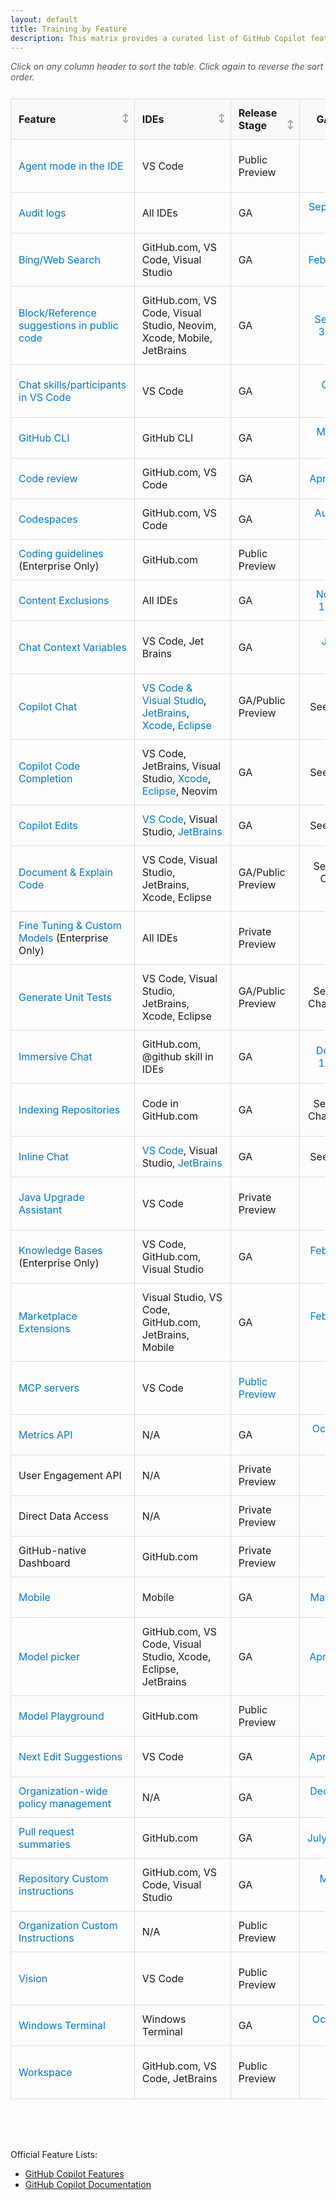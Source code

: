 ```yaml
---
layout: default
title: Training by Feature
description: This matrix provides a curated list of GitHub Copilot features, their recommended documentation, training resources, and GA dates. Enterprise-only features are marked with (Enterprise Only).
---
```


<style>
  /* Table container to allow wider table than parent container */
  .table-container {
    width: 100%;
    max-width: 100%;
    overflow-x: auto;
    margin-bottom: 1rem;
  }
  
  .sortable {
    border-collapse: collapse;
    width: 100%;
    min-width: 1100px; /* Ensures table has a minimum width */
    table-layout: fixed; /* Ensures consistent column widths */
  }
  .sortable th, .sortable td {
    padding: 12px; /* Increased padding for better spacing */
    text-align: left;
    border: 1px solid #ddd; /* Added border for better separation */
    overflow-wrap: break-word;
    word-wrap: break-word;
    hyphens: auto;
  }
  .sortable th {
    cursor: pointer;
    background-color: #f9f9f9; /* Lighter background for headers */
    position: sticky; /* Keeps headers visible when scrolling */
    top: 0;
    z-index: 1;
    text-align: left; /* Ensures proper alignment */
    padding-right: 25px; /* Add space for sort icon */
    position: relative; /* For positioning the icon */
  }
  .sortable th:hover {
    background-color: #e2e2e2;
    color: #0078d4; /* Highlight color for better visibility */
  }
  
  /* Add clear sort icons that indicate sortability */
  .sortable th::after {
    content: "↕";
    position: absolute;
    right: 8px;
    color: #999;
    font-size: 0.85em;
  }
  
  /* Change icon based on sort state */
  .sortable th.asc::after {
    content: "↑";
    color: #0078d4;
  }
  .sortable th.desc::after {
    content: "↓";
    color: #0078d4;
  }
  
  /* Additional visual cue on hover */
  .sortable th:hover::after {
    color: #0078d4;
  }
  
  .sortable td {
    white-space: normal;
  }
  
  /* Adjusted column widths */
  .sortable th:nth-child(1), .sortable td:nth-child(1) { width: 18%; }  /* Feature */
  .sortable th:nth-child(2), .sortable td:nth-child(2) { width: 14%; }  /* IDEs */
  .sortable th:nth-child(3), .sortable td:nth-child(3) { width: 10%; }  /* Release Stage */
  .sortable th:nth-child(4), .sortable td:nth-child(4) { width: 12%; }  /* GA Date */
  .sortable th:nth-child(5), .sortable td:nth-child(5) { width: 22%; }  /* Video */
  .sortable th:nth-child(6), .sortable td:nth-child(6) { width: 24%; }  /* Policy Toggle */
  
  /* Special handling for GA Date column */
  .sortable td:nth-child(4), .sortable th:nth-child(4) {
    text-align: center; /* Center-align dates for better readability */
  }
  
  .sortable tr:hover {
    background-color: #f1f1f1; /* Subtle hover effect for rows */
  }
  
  /* For better link display */
  .sortable td a {
    word-break: break-word;
    color: #0078d4; /* Consistent link color */
    text-decoration: none;
  }
  .sortable td a:hover {
    text-decoration: underline;
  }

  /* Add a note above the table about sorting */
  .sort-note {
    margin-bottom: 10px;
    font-style: italic;
    color: #555;
  }
  
  /* Make page container wider if theme supports it */
  .main-content {
    max-width: 96% !important;
  }
  
  /* Media query for responsive behavior */
  @media screen and (max-width: 1200px) {
    .table-container {
      overflow-x: scroll;
    }
  }
</style>

<p class="sort-note">Click on any column header to sort the table. Click again to reverse the sort order.</p>

<div class="table-container">
<table id="featureTable" class="sortable">
  <thead>
    <tr>
      <th>Feature</th>
      <th>IDEs</th>
      <th>Release Stage</th>
      <th>GA Date</th>
      <th>Video</th>
      <th><a href="https://docs.github.com/en/enterprise-cloud@latest/copilot/managing-copilot/managing-copilot-for-your-enterprise/managing-policies-and-features-for-copilot-in-your-enterprise">Policy Toggle</a></th>
    </tr>
  </thead>
  <tbody>
    <tr>
      <td><a href="https://code.visualstudio.com/docs/copilot/copilot-edits#_use-agent-mode-preview">Agent mode in the IDE</a></td>
      <td>VS Code</td>
      <td>Public Preview</td>
      <td>TBD</td>
      <td><a href="https://www.youtube.com/watch?v=sYepbevm8TY&list=PLCiDM8_DsPQ1WJ5Ss3e0Lsw8EaijUL_6D&index=2&pp=iAQB0gcJCTgDd0p55Nqk">Use GitHub Copilot agent mode to create an application from scratch</a></td>
      <td>Editor preview features</td>
    </tr>
    <tr>
      <td><a href="https://docs.github.com/en/enterprise-cloud@latest/copilot/managing-copilot/managing-github-copilot-in-your-organization/reviewing-activity-related-to-github-copilot-in-your-organization/reviewing-audit-logs-for-copilot-business">Audit logs</a></td>
      <td>All IDEs</td>
      <td>GA</td>
      <td><a href="https://github.blog/changelog/2023-09-07-github-copilot-september-7th-update/#%f0%9f%aa%b5-review-copilot-updates-with-audit-log-integration">September 7, 2023</a></td>
      <td></td>
      <td>N/A</td>
    </tr>
    <tr>
      <td><a href="https://docs.github.com/en/enterprise-cloud@latest/copilot/using-github-copilot/copilot-chat/asking-github-copilot-questions-in-github#powered-by-skills">Bing/Web Search</a></td>
      <td>GitHub.com, VS Code, Visual Studio</td>
      <td>GA</td>
      <td><a href="https://github.blog/changelog/2025-02-14-personal-custom-instructions-bing-web-search-and-more-in-copilot-on-github-com/#search-the-web-%f0%9f%94%8d-in-copilot-chat-using-bing">Feb 14, 2025</a></td>
      <td></td>
      <td>Copilot can search the web</td>
    </tr>
    <tr>
      <td><a href="https://docs.github.com/en/copilot/using-github-copilot/finding-public-code-that-matches-github-copilot-suggestions">Block/Reference suggestions in public code</a></td>
      <td>GitHub.com, VS Code, Visual Studio, Neovim, Xcode, Mobile, JetBrains</td>
      <td>GA</td>
      <td><a href="https://github.blog/news-insights/product-news/code-referencing-now-generally-available-in-github-copilot-and-with-microsoft-azure-ai/">September 30, 2024</a></td>
      <td><a href="https://www.youtube.com/watch?v=8SOh3A9LEeE">TechRill - GitHub Copilot Code Referencing</a></td>
      <td>Suggestions matching public code (duplication detection filter)</td>
    </tr>
    <tr>
      <td><a href="https://code.visualstudio.com/api/extension-guides/chat">Chat skills/participants in VS Code</a></td>
      <td>VS Code</td>
      <td>GA</td>
      <td><a href="https://code.visualstudio.com/updates/v1_95">October 2024</a></td>
      <td><a href="https://www.youtube.com/watch?v=OdW2r3raAHI">Building your own GitHub Copilot chat participant in VS Code</a></td>
      <td>N/A</td>
    </tr>
    <tr>
      <td><a href="https://docs.github.com/en/copilot/using-github-copilot/using-github-copilot-in-the-command-line">GitHub CLI</a></td>
      <td>GitHub CLI</td>
      <td>GA</td>
      <td><a href="https://github.blog/changelog/2024-03-21-github-copilot-general-availability-in-the-cli/">March 21, 2024</a></td>
      <td><a href="https://www.youtube.com/watch?v=fHwtrOcLAnI">GitHub Copilot in the CLI</a></td>
      <td>Copilot in the CLI</td>
    </tr>
    <tr>
      <td><a href="https://docs.github.com/en/copilot/using-github-copilot/code-review/using-copilot-code-review">Code review</a></td>
      <td>GitHub.com, VS Code</td>
      <td>GA</td>
      <td><a href="https://github.blog/changelog/2025-04-04-copilot-code-review-now-generally-available/">April 4, 2025</a></td>
      <td><a href="https://youtu.be/cyPaAkRfEBQ">GitHub Copilot code review</a></td>
      <td>Copilot in GitHub.com</td>
    </tr>
    <tr>
      <td><a href="https://docs.github.com/en/codespaces/reference/using-github-copilot-in-github-codespaces">Codespaces</a></td>
      <td>GitHub.com, VS Code</td>
      <td>GA</td>
      <td><a href="https://github.blog/changelog/2021-08-11-codespaces-is-generally-available-for-team-and-enterprise/">August 11, 2021</a></td>
      <td><a href="https://www.youtube.com/watch?v=Lseaqxg8NaY">Build faster with GitHub Copilot & Codespaces</a></td>
      <td>N/A</td>
    </tr>
    <tr>
      <td><a href="https://docs.github.com/en/copilot/using-github-copilot/code-review/configuring-coding-guidelines">Coding guidelines</a> (Enterprise Only)</td>
      <td>GitHub.com</td>
      <td>Public Preview</td>
      <td>TBD</td>
      <td><a href="https://www.youtube.com/live/m217SuEWFUc?feature=shared&t=1810">Deep Dive into Copilot Code Review</a></td>
      <td>Copilot in GitHub.com</td>
    </tr>
    <tr>
      <td><a href="https://docs.github.com/en/enterprise-cloud@latest/copilot/managing-copilot/configuring-and-auditing-content-exclusion/excluding-content-from-github-copilot">Content Exclusions</a></td>
      <td>All IDEs</td>
      <td>GA</td>
      <td><a href="https://github.blog/changelog/2024-11-12-content-exclusion-ga/">November 12, 2024</a></td>
      <td><a href="https://www.youtube.com/watch?v=J2qaVAaQzY8">GitHub Copilot Features - Content exclusions</a></td>
      <td>N/A</td>
    </tr>
    <tr>
      <td><a href="https://docs.github.com/en/enterprise-cloud@latest/copilot/using-github-copilot/copilot-chat/github-copilot-chat-cheat-sheet?tool=vscode">Chat Context Variables</a></td>
      <td>VS Code, Jet Brains</td>
      <td>GA</td>
      <td><a href="https://github.blog/changelog/2024-02-12-vs-code-copilot-chat-january-2024-version-0-12/#context-variables">January 2024</a></td>
      <td><a href="https://youtu.be/N62d9PgiqoY">More Context == Better GitHub Copilot Responses in Visual Studio</a></td>
      <td>N/A</td>
    </tr>
    <tr>
      <td><a href="https://docs.github.com/en/enterprise-cloud@latest/copilot/using-github-copilot/copilot-chat/asking-github-copilot-questions-in-your-ide">Copilot Chat</a></td>
      <td><a href="https://github.blog/news-insights/product-news/github-copilot-chat-now-generally-available-for-organizations-and-individuals/">VS Code & Visual Studio</a>, <a href="https://github.blog/changelog/2024-03-07-github-copilot-chat-general-availability-in-jetbrains-ide">JetBrains</a>, <a href="https://github.blog/changelog/2025-03-11-github-copilot-for-xcode-chat-is-now-generally-available/">Xcode</a>, <a href="https://github.blog/changelog/2025-03-11-github-copilot-chat-for-eclipse-now-in-public-preview">Eclipse</a></td>    <td>GA/Public Preview</td>
      <td>See IDE links</td>
      <td><a href="https://www.youtube.com/watch?v=P3Q5wa0mI_0&list=PLCiDM8_DsPQ1WJ5Ss3e0Lsw8EaijUL_6D&index=58&pp=iAQB">Copilot Chat - Power User</a></td>
      <td>N/A</td>
    </tr>
    <tr>
      <td><a href="https://docs.github.com/en/enterprise-cloud@latest/copilot/using-github-copilot/getting-code-suggestions-in-your-ide-with-github-copilot">Copilot Code Completion</a></td>
      <td>VS Code, JetBrains, Visual Studio, <a href="https://github.blog/changelog/2025-02-14-code-completion-in-github-copilot-for-xcode-is-now-generally-available">Xcode</a>, <a href="https://github.blog/changelog/2025-03-11-code-completion-in-github-copilot-for-eclipse-is-now-generally-available">Eclipse</a>, Neovim</td>
      <td>GA</td>
      <td>See IDE links</td>
      <td><a href="https://www.youtube.com/watch?v=EsRPYoXY9IA&list=PLCiDM8_DsPQ1WJ5Ss3e0Lsw8EaijUL_6D&index=57&pp=iAQB">Rewriting your Java code with Copilot-based suggestions in VS Code</a></td>
      <td>N/A</td>
    </tr>
    <tr>
      <td><a href="https://docs.github.com/en/enterprise-cloud@latest/copilot/using-github-copilot/copilot-chat/asking-github-copilot-questions-in-your-ide#copilot-edits">Copilot Edits</a></td>
      <td><a href="https://code.visualstudio.com/updates/v1_97#_copilot-edits-general-availability">VS Code</a>, Visual Studio, <a href="https://github.blog/changelog/2025-03-20-enhance-your-productivity-with-copilot-edits-in-jetbrains-ides">JetBrains</a></td>
      <td>GA</td>
      <td>See IDE links</td>
      <td><a href="https://youtu.be/NvWl-bZTDKw">The all NEW GitHub Copilot Experience</a></td>
      <td>N/A</td>
    </tr>
    <tr>
      <td><a href="https://docs.github.com/en/enterprise-cloud@latest/copilot/copilot-chat-cookbook/documenting-code">Document & Explain Code</a></td>
      <td>VS Code, Visual Studio, JetBrains, Xcode, Eclipse</td>
      <td>GA/Public Preview</td>
      <td>See Copilot Chat IDE Links</td>
      <td><a href="https://youtu.be/fm4JCyXbWPo?feature=shared">Using GitHub Copilot to write documentation for you!</a></td>
      <td>N/A</td>
    </tr>
    <tr>
      <td><a href="https://docs.github.com/en/enterprise-cloud@latest/copilot/customizing-copilot/creating-a-custom-model-for-github-copilot">Fine Tuning & Custom Models</a> (Enterprise Only)</td>
      <td>All IDEs</td>
      <td>Private Preview</td>
      <td>TBD</td>
      <td></td>
      <td>N/A</td>
    </tr>
    <tr>
      <td><a href="https://docs.github.com/en/enterprise-cloud@latest/copilot/copilot-chat-cookbook/testing-code/generate-unit-tests">Generate Unit Tests</a></td>
      <td>VS Code, Visual Studio, JetBrains, Xcode, Eclipse</td>
      <td>GA/Public Preview</td>
      <td>See Copilot Chat IDE links</td>
      <td><a href="https://github.blog/ai-and-ml/github-copilot/how-to-generate-unit-tests-with-github-copilot-tips-and-examples/">How to generate unit tests with GitHub Copilot: Tips and examples</a></td>
      <td>N/A</td>
    </tr>
    <tr>
      <td><a href="https://docs.github.com/en/enterprise-cloud@latest/copilot/using-github-copilot/copilot-chat/asking-github-copilot-questions-in-github">Immersive Chat</a></td>
      <td>GitHub.com, @github skill in IDEs</td>
      <td>GA</td>
      <td><a href="https://github.blog/changelog/2024-12-18-copilot-chat-on-github-is-now-generally-available-for-all-users">December 18, 2024</a></td>
      <td></td>
      <td>Copilot in GitHub.com</td>
    </tr>
    <tr>
      <td><a href="https://docs.github.com/en/copilot/using-github-copilot/copilot-chat/indexing-repositories-for-copilot-chat">Indexing Repositories</a></td>
      <td>Code in GitHub.com</td>
      <td>GA</td>
      <td>See Copilot Chat IDE links</td>
      <td><a href="https://www.youtube.com/watch?v=MqBBEgpYh0Y">Using your repository for RAG: Learnings from GitHub Copilot Chat</a></td>
      <td>N/A</td>
    </tr>
    <tr>
      <td><a href="https://docs.github.com/en/copilot/using-github-copilot/copilot-chat/asking-github-copilot-questions-in-your-ide#additional-ways-to-access-copilot-chat">Inline Chat</a></td>
      <td><a href="https://github.blog/changelog/2024-02-12-vs-code-copilot-chat-january-2024-version-0-12/">VS Code</a>, Visual Studio, <a href="https://github.blog/changelog/2024-09-11-inline-chat-is-now-available-in-github-copilot-in-jetbrains">JetBrains</a></td>
      <td>GA</td>
      <td>See IDE links</td>
      <td></td>
      <td>N/A</td>
    </tr>
    <tr>
      <td><a href="https://devblogs.microsoft.com/java/technical-preview-github-copilot-upgrade-assistant-for-java/">Java Upgrade Assistant</a></td>
      <td>VS Code</td>
      <td>Private Preview</td>
      <td>TBD</td>
      <td><a href="https://www.youtube.com/watch?v=TRPKspCqN78">GitHub Copilot Upgrade Assistant for Java: Try It First!</a></td>
      <td>N/A</td>
    </tr>
    <tr>
      <td><a href="https://docs.github.com/en/enterprise-cloud@latest/copilot/customizing-copilot/managing-copilot-knowledge-bases">Knowledge Bases</a> (Enterprise Only)</td>
      <td>VS Code, GitHub.com, Visual Studio</td>
      <td>GA</td>
      <td><a href="https://github.blog/changelog/2024-02-27-copilot-enterprise-is-now-generally-available/">February 27, 2024</a></td>
      <td><a href="https://youtu.be/vUX5u_4B2AM?feature=shared&t=370">Say hello to GitHub Copilot Enterprise!</a></td>
      <td>N/A</td>
    </tr>
    <tr>
      <td><a href="https://docs.github.com/en/copilot/building-copilot-extensions/about-building-copilot-extensions">Marketplace Extensions</a></td>
      <td>Visual Studio, VS Code, GitHub.com, JetBrains, Mobile</td>
      <td>GA</td>
      <td><a href="https://github.blog/changelog/2025-02-19-announcing-the-general-availability-of-github-copilot-extensions">February 19, 2025</a></td>
      <td><a href="https://youtu.be/ky5TMI9skLE?feature=shared">GitHub Copilot Extensions : Build Your First Extension</a></td>
      <td>Copilot Extensions</td>
    </tr>
    <tr>
      <td><a href="https://learn.microsoft.com/en-us/microsoft-copilot-studio/agent-extend-action-mcp">MCP servers</a></td>
      <td>VS Code</td>
      <td><a href="https://github.blog/changelog/2025-04-04-github-mcp-server-public-preview/">Public Preview</a></td>
      <td>TBD</td>
      <td><a href="https://www.youtube.com/watch?v=WySJOAlVpQ0">Tug on Dev! - GitHub Copilot Agent Mode with MCP</a></td>
      <td>N/A</td>
    </tr>
    <tr>
      <td><a href="https://docs.github.com/en/enterprise-cloud@latest/rest/copilot/copilot-metrics?apiVersion=2022-11-28">Metrics API</a></td>
      <td>N/A</td>
      <td>GA</td>
      <td><a href="https://github.blog/changelog/2024-10-30-github-copilot-metrics-api-ga-release-now-available">October 30, 2024</a></td>
      <td><a href="https://www.youtube.com/watch?v=43yFNFT8-R4">GitHub Copilot Features - Metrics API</a></td>
      <td>Copilot Metrics API access</td>
    </tr>
    <tr>
      <td>User Engagement API</td>
      <td>N/A</td>
      <td>Private Preview</td>
      <td>TBD</td>
      <td></td>
      <td>TBD</td>
    </tr>
    <tr>
      <td>Direct Data Access</td>
      <td>N/A</td>
      <td>Private Preview</td>
      <td>TBD</td>
      <td></td>
      <td>TBD</td>
    </tr>
    <tr>
      <td>GitHub-native Dashboard</td>
      <td>GitHub.com</td>
      <td>Private Preview</td>
      <td>TBD</td>
      <td></td>
      <td>TBD</td>
    </tr>
    <tr>
      <td><a href="https://docs.github.com/en/enterprise-cloud@latest/copilot/using-github-copilot/copilot-chat/asking-github-copilot-questions-in-github-mobile">Mobile</a></td>
      <td>Mobile</td>
      <td>GA</td>
      <td><a href="https://github.blog/news-insights/product-news/github-copilot-chat-in-github-mobile/">May 7, 2024</a></td>
      <td><a href="https://www.youtube.com/watch?v=EQH-V5jQ0aA">Copilot features - videos - GitHub Mobile</a></td>
      <td>Copilot Chat in GitHub Mobile</td>
    </tr>
    <tr>
      <td><a href="https://docs.github.com/en/copilot/using-github-copilot/ai-models/changing-the-ai-model-for-copilot-chat">Model picker</a></td>
      <td>GitHub.com, VS Code, Visual Studio, Xcode, Eclipse, JetBrains</td>
      <td>GA</td>
      <td><a href="https://github.blog/changelog/2025-04-04-multiple-new-models-are-now-generally-available-in-github-copilot/">April 4, 2025</a></td>
      <td><a href="https://www.youtube.com/watch?v=d1nyiOPBO04">Configuring and Using Multiple AI Models with GitHub Copilot</a></td>
      <td><a href="https://docs.github.com/en/enterprise-cloud@latest/copilot/managing-copilot/managing-copilot-for-your-enterprise/managing-policies-and-features-for-copilot-in-your-enterprise#copilot-access-to-alternative-ai-models">Access to alternative models</a></td>
    </tr>
    <tr>
      <td><a href="https://docs.github.com/en/enterprise-cloud@latest/github-models/prototyping-with-ai-models">Model Playground</a></td>
      <td>GitHub.com</td>
      <td>Public Preview</td>
      <td>TBD</td>
      <td><a href="https://www.youtube.com/watch?v=OCNvxcMfunA">GitHub Models: Your AI exploration playground</a></td>
      <td>N/A</td>
    </tr>
    <tr>
      <td><a href="https://docs.github.com/en/copilot/using-github-copilot/getting-code-suggestions-in-your-ide-with-github-copilot#about-next-edit-suggestions">Next Edit Suggestions</a></td>
      <td>VS Code</td>
      <td>GA</td>
      <td><a href="https://github.blog/changelog/2025-04-03-github-copilot-in-vs-code-march-release-v1-99/">April 4, 2024</a></td>
      <td><a href="https://www.youtube.com/watch?v=zPUvU6XYhpw&list=PLCiDM8_DsPQ1WJ5Ss3e0Lsw8EaijUL_6D&index=6&pp=iAQB">Next Edit Suggestions for GitHub Copilot in action</a></td>
      <td>Editor preview features</td>
    </tr>
    <tr>
      <td><a href="https://docs.github.com/en/copilot/about-github-copilot/github-copilot-features#policy-management">Organization-wide policy management</a></td>
      <td>N/A</td>
      <td>GA</td>
      <td><a href="https://github.blog/news-insights/product-news/github-copilot-is-generally-available-for-businesses/">December 7, 2022</a></td>
      <td></td>
      <td>N/A</td>
    </tr>
    <tr>
      <td><a href="https://docs.github.com/en/enterprise-cloud@latest/copilot/using-github-copilot/using-github-copilot-for-pull-requests/creating-a-pull-request-summary-with-github-copilot">Pull request summaries</a></td>
      <td>GitHub.com</td>
      <td>GA</td>
      <td><a href="https://github.blog/changelog/2024-07-31-github-copilot-chat-and-pull-request-summaries-are-now-powered-by-gpt-4o/">July 31, 2024</a></td>
      <td><a href="https://www.youtube.com/watch?v=BVX074EMnds">Copilot Pull Request Summaries</a></td>
      <td>Copilot in GitHub.com</td>
    </tr>
    <tr>
      <td><a href="https://docs.github.com/en/enterprise-cloud@latest/copilot/customizing-copilot/adding-repository-custom-instructions-for-github-copilot">Repository Custom instructions</a></td>
      <td>GitHub.com, VS Code, Visual Studio</td>
      <td>GA</td>
      <td><a href="https://github.blog/changelog/2025-03-06-github-copilot-updates-in-visual-studio-code-february-release-v0-25-including-improvements-to-agent-mode-and-next-exit-suggestions-ga-of-custom-instructions-and-more/#custom-instructions-generally-available">March 6, 2025</a></td>
      <td><a href="https://www.youtube.com/watch?v=cu9zZAFmoDg&list=PLCiDM8_DsPQ1WJ5Ss3e0Lsw8EaijUL_6D&index=41&pp=iAQB">Using Custom Instructions with Copilot to enhance our prompts</a></td>
      <td>N/A</td>
    </tr>
        <tr>
      <td><a href="https://docs.github.com/en/enterprise-cloud@latest/copilot/customizing-copilot/adding-organization-custom-instructions-for-github-copilot">Organization Custom Instructions</a></td>
      <td>N/A</td>
      <td>Public Preview</td>
      <td></td>
      <td></td>
      <td>N/A</td>
    </tr>
    <tr>
      <td><a href="https://docs.github.com/en/copilot/using-github-copilot/copilot-chat/asking-github-copilot-questions-in-your-ide#vision">Vision</a></td>
      <td>VS Code</td>
      <td>Public Preview</td>
      <td>TBD</td>
      <td><a href="https://www.youtube.com/watch?v=pEEw7BvaK50">Copilot Vision is HERE! Watch It Turn Images into Code!</a></td>
      <td>Editor preview features</td>
    </tr>
    <tr>
      <td><a href="https://docs.github.com/en/copilot/using-github-copilot/asking-github-copilot-questions-in-windows-terminal">Windows Terminal</a></td>
      <td>Windows Terminal</td>
      <td>GA</td>
      <td><a href="https://github.blog/changelog/2024-10-29-github-copilot-is-now-available-in-windows-terminal/">October 29, 2024</a></td>
      <td><a href="https://youtu.be/rwKfazgCw9E?feature=shared">Windows Terminal now has GitHub Copilot!?</a></td>
      <td>Copilot in the CLI</td>
    </tr>
    <tr>
      <td><a href="https://githubnext.com/projects/copilot-workspace">Workspace</a></td>
      <td>GitHub.com, VS Code, JetBrains</td>
      <td>Public Preview</td>
      <td>TBD</td>
      <td><a href="https://youtu.be/2ZjE8MPtXyw?feature=shared">This is why GitHub Workspaces is changing the developer experience</a></td>
      <td>Copilot in GitHub.com</td>
    </tr>
  </tbody>
</table>
</div>

<script>
document.addEventListener('DOMContentLoaded', function() {
  // Get the table element
  const table = document.getElementById('featureTable');
  const headers = table.querySelectorAll('th');
  const tableBody = table.querySelector('tbody');
  const rows = Array.from(tableBody.querySelectorAll('tr'));
  
  // Direction tracking variables
  let currentColumn = -1;
  let currentDirection = 'asc';
  
  // Function to clean and transform cell content for sorting
  function getCellValue(row, index) {
    const cell = row.querySelector(`td:nth-child(${index + 1})`);
    let text = cell.textContent.trim().toLowerCase();
    
    // Handle date sorting
    if (index === 3) { // GA Date column
      if (text === 'tbd' || text === '') return Infinity; // Put TBD at the end
      
      // Look for dates like "October 2024" or "March 21, 2024"
      if (text.match(/\b(january|february|march|april|may|june|july|august|september|october|november|december)/i)) {
        const dateObj = new Date(text);
        if (!isNaN(dateObj)) return dateObj.getTime();
      }
      
      // Look for year
      const yearMatch = text.match(/\b(20\d{2})\b/);
      if (yearMatch) return new Date(yearMatch[0], 0, 1).getTime();
    }
    
    // Try numeric conversion if appropriate
    if (!isNaN(text) && text !== '') {
      return Number(text);
    }
    
    return text;
  }

  // Function for comparing values
  function compareValues(v1, v2) {
    return v1 === v2 ? 0 : 
           v1 === Infinity ? 1 : 
           v2 === Infinity ? -1 : 
           v1 > v2 ? 1 : -1;
  }

  // Sort function
  function sortTable(index, direction) {
    // Remove classes from all headers
    headers.forEach(header => {
      header.classList.remove('asc', 'desc');
    });
    
    // Add class to the current header
    headers[index].classList.add(direction);
    
    // Sort the rows
    const sortedRows = rows.sort((a, b) => {
      const aValue = getCellValue(a, index);
      const bValue = getCellValue(b, index);
      
      return direction === 'asc' ? 
        compareValues(aValue, bValue) : 
        compareValues(bValue, aValue);
    });
    
    // Remove all rows from the table
    while (tableBody.firstChild) {
      tableBody.removeChild(tableBody.firstChild);
    }
    
    // Re-add rows in the sorted order
    sortedRows.forEach(row => {
      tableBody.appendChild(row);
    });
    
    // Update tracking variables
    currentColumn = index;
    currentDirection = direction;
  }

  // Add click event to each header
  headers.forEach((header, index) => {
    header.addEventListener('click', function() {
      // Determine sorting direction
      const direction = index === currentColumn && currentDirection === 'asc' ? 'desc' : 'asc';
      sortTable(index, direction);
    });
    
    // Add tabindex for accessibility
    header.setAttribute('tabindex', '0');
    
    // Add keyboard support
    header.addEventListener('keydown', function(e) {
      if (e.key === 'Enter' || e.key === ' ') {
        e.preventDefault();
        header.click();
      }
    });
  });
});
</script>

<br>
<br>

Official Feature Lists:

- [GitHub Copilot Features](https://github.com/features/copilot)
- [GitHub Copilot Documentation](https://docs.github.com/en/enterprise-cloud@latest/copilot/about-github-copilot/github-copilot-features)